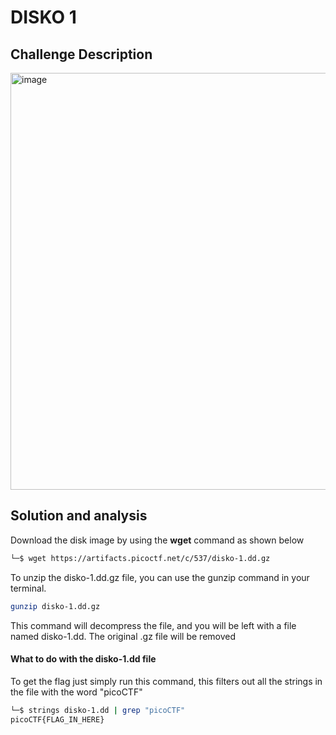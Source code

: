 # DISKO 1

## Challenge Description 

<img width="915" height="667" alt="image" src="https://github.com/user-attachments/assets/afa29f2d-36d0-4d43-b0d7-4080e12910e1" />

## Solution and analysis 

Download the disk image by using the **wget** command as shown below 

```bash
└─$ wget https://artifacts.picoctf.net/c/537/disko-1.dd.gz
```

To unzip the disko-1.dd.gz file, you can use the gunzip command in your terminal.

```bash
gunzip disko-1.dd.gz
```

This command will decompress the file, and you will be left with a file named disko-1.dd. The original .gz file will be removed

#### What to do with the disko-1.dd file

To get the flag just simply run this command, this filters out all the strings in the file with the word "picoCTF"

```bash
└─$ strings disko-1.dd | grep "picoCTF"
picoCTF{FLAG_IN_HERE}
```

